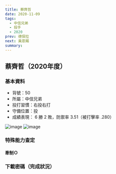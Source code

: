 ```yaml
---
title: 蔡齊哲
date: 2020-11-09
tags:
  - 中信兄弟
  - 投手
  - 2020
prev: 德保拉
next: 黃恩賜
summary: 
---
```


## 蔡齊哲（2020年度）

### 基本資料

- 背號：50
- 所屬：中信兄弟
- 投打習慣：右投右打
- 守備位置：投
- 成績表現： 6 勝 2 敗，防禦率 3.51（被打擊率 .280）

![image](https://i.imgur.com/BmaNPWN.jpg)
![image](https://i.imgur.com/s1erEOf.jpg)

### 特殊能力查定

#### 牽制Ｏ

### 下載密碼（完成狀況）
